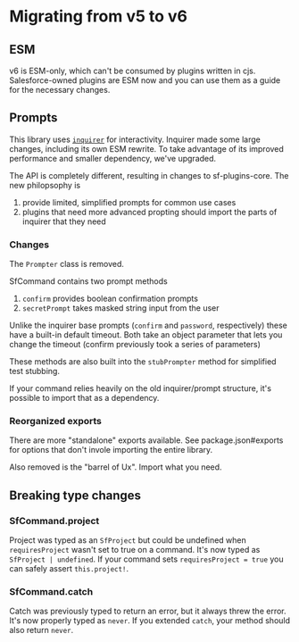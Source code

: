 # Migrating from v5 to v6

## ESM

v6 is ESM-only, which can't be consumed by plugins written in cjs. Salesforce-owned plugins are ESM now and you can use them as a guide for the necessary changes.

## Prompts

This library uses [`inquirer`](https://github.com/SBoudrias/Inquirer.js) for interactivity. Inquirer made some large changes, including its own ESM rewrite. To take advantage of its improved performance and smaller dependency, we've upgraded.

The API is completely different, resulting in changes to sf-plugins-core. The new philopsophy is

1. provide limited, simplified prompts for common use cases
2. plugins that need more advanced propting should import the parts of inquirer that they need

### Changes

The `Prompter` class is removed.

SfCommand contains two prompt methods

1. `confirm` provides boolean confirmation prompts
2. `secretPrompt` takes masked string input from the user

Unlike the inquirer base prompts (`confirm` and `password`, respectively) these have a built-in default timeout. Both take an object parameter that lets you change the timeout (confirm previously took a series of parameters)

These methods are also built into the `stubPrompter` method for simplified test stubbing.

If your command relies heavily on the old inquirer/prompt structure, it's possible to import that as a dependency.

### Reorganized exports

There are more "standalone" exports available. See package.json#exports for options that don't invole importing the entire library.

Also removed is the "barrel of Ux". Import what you need.

## Breaking type changes

### SfCommand.project

Project was typed as an `SfProject` but could be undefined when `requiresProject` wasn't set to true on a command. It's now typed as `SfProject | undefined`. If your command sets `requiresProject = true` you can safely assert `this.project!`.

### SfCommand.catch

Catch was previously typed to return an error, but it always threw the error. It's now properly typed as `never`. If you extended `catch`, your method should also return `never`.
